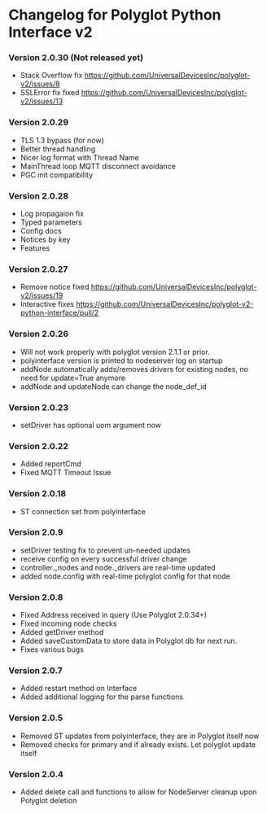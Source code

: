 # __Changelog for Polyglot Python Interface v2__

### Version 2.0.30 (Not released yet)
* Stack Overflow fix https://github.com/UniversalDevicesInc/polyglot-v2/issues/8
* SSLError fix fixed https://github.com/UniversalDevicesInc/polyglot-v2/issues/13

### Version 2.0.29
* TLS 1.3 bypass (for now)
* Better thread handling
* Nicer log format with Thread Name
* MainThread loop MQTT disconnect avoidance
* PGC init compatibility

### Version 2.0.28
* Log propagaion fix
* Typed parameters
* Config docs
* Notices by key
* Features

### Version 2.0.27
* Remove notice fixed https://github.com/UniversalDevicesInc/polyglot-v2/issues/19
* Interactive fixes https://github.com/UniversalDevicesInc/polyglot-v2-python-interface/pull/2

### Version 2.0.26
* Will not work properly with polyglot version 2.1.1 or prior.
* polyinterface version is printed to nodeserver log on startup
* addNode automatically adds/removes drivers for existing nodes, no need for update=True anymore
* addNode and updateNode can change the node_def_id

### Version 2.0.23
* setDriver has optional uom argument now

### Version 2.0.22
* Added reportCmd
* Fixed MQTT Timeout Issue

### Version 2.0.18
* ST connection set from polyinterface

### Version 2.0.9
* setDriver testing fix to prevent un-needed updates
* receive config on every successful driver change
* controller.\_nodes and node.\_drivers are real-time updated
* added node.config with real-time polyglot config for that node

### Version 2.0.8
* Fixed Address received in query (Use Polyglot 2.0.34+)
* Fixed incoming node checks
* Added getDriver method
* Added saveCustomData to store data in Polyglot db for next run.
* Fixes various bugs

### Version 2.0.7
* Added restart method on Interface
* Added additional logging for the parse functions

### Version 2.0.5
* Removed ST updates from polyinterface, they are in Polyglot itself now
* Removed checks for primary and if already exists. Let polyglot update itself

### Version 2.0.4
* Added delete call and functions to allow for NodeServer cleanup upon Polyglot deletion
